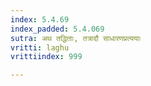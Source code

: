 ```yaml
---
index: 5.4.69
index_padded: 5.4.069
sutra: अथ तद्धिताः, तत्रादौ साधारणप्रत्ययाः
vritti: laghu
vrittiindex: 999

---
```

